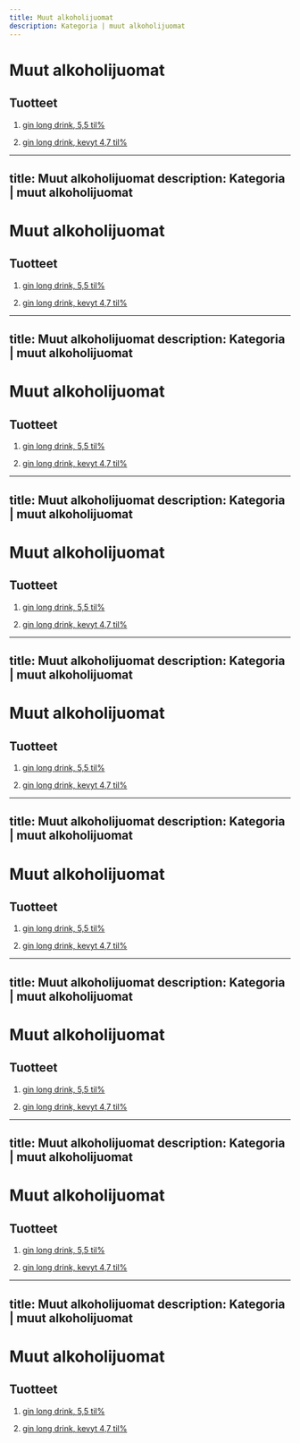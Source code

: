 ```yaml
---
title: Muut alkoholijuomat
description: Kategoria | muut alkoholijuomat
---
```


# Muut alkoholijuomat

## Tuotteet

1. [gin long drink, 5,5 til%](/gin-long-drink-5-5-til)

1. [gin long drink, kevyt 4,7 til%](/gin-long-drink-kevyt-4-7-til)
---
title: Muut alkoholijuomat
description: Kategoria | muut alkoholijuomat
---

# Muut alkoholijuomat

## Tuotteet

1. [gin long drink, 5,5 til%](/gin-long-drink-5-5-til)

1. [gin long drink, kevyt 4,7 til%](/gin-long-drink-kevyt-4-7-til)
---
title: Muut alkoholijuomat
description: Kategoria | muut alkoholijuomat
---

# Muut alkoholijuomat

## Tuotteet

1. [gin long drink, 5,5 til%](/gin-long-drink-5-5-til)

1. [gin long drink, kevyt 4,7 til%](/gin-long-drink-kevyt-4-7-til)
---
title: Muut alkoholijuomat
description: Kategoria | muut alkoholijuomat
---

# Muut alkoholijuomat

## Tuotteet

1. [gin long drink, 5,5 til%](/gin-long-drink-5-5-til)

1. [gin long drink, kevyt 4,7 til%](/gin-long-drink-kevyt-4-7-til)
---
title: Muut alkoholijuomat
description: Kategoria | muut alkoholijuomat
---

# Muut alkoholijuomat

## Tuotteet

1. [gin long drink, 5,5 til%](/gin-long-drink-5-5-til)

1. [gin long drink, kevyt 4,7 til%](/gin-long-drink-kevyt-4-7-til)
---
title: Muut alkoholijuomat
description: Kategoria | muut alkoholijuomat
---

# Muut alkoholijuomat

## Tuotteet

1. [gin long drink, 5,5 til%](/gin-long-drink-5-5-til)

1. [gin long drink, kevyt 4,7 til%](/gin-long-drink-kevyt-4-7-til)
---
title: Muut alkoholijuomat
description: Kategoria | muut alkoholijuomat
---

# Muut alkoholijuomat

## Tuotteet

1. [gin long drink, 5,5 til%](/gin-long-drink-5-5-til)

1. [gin long drink, kevyt 4,7 til%](/gin-long-drink-kevyt-4-7-til)
---
title: Muut alkoholijuomat
description: Kategoria | muut alkoholijuomat
---

# Muut alkoholijuomat

## Tuotteet

1. [gin long drink, 5,5 til%](/gin-long-drink-5-5-til)

1. [gin long drink, kevyt 4,7 til%](/gin-long-drink-kevyt-4-7-til)
---
title: Muut alkoholijuomat
description: Kategoria | muut alkoholijuomat
---

# Muut alkoholijuomat

## Tuotteet

1. [gin long drink, 5,5 til%](/gin-long-drink-5-5-til)

1. [gin long drink, kevyt 4,7 til%](/gin-long-drink-kevyt-4-7-til)

